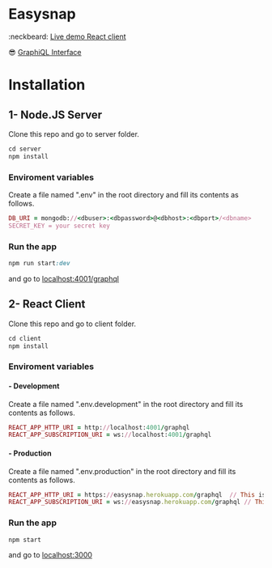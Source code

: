 # Easysnap
:neckbeard:   [Live demo React client](http://graphql-movieapp.surge.sh/)

:sunglasses:  [GraphiQL Interface](http://54.86.4.87:5000/graphql)

# Installation


## 1- Node.JS Server

Clone this repo and go to server folder.

```ruby
cd server
npm install
```

### Enviroment variables
Create a file named ".env" in the root directory and fill its contents as follows.

```ruby
DB_URI = mongodb://<dbuser>:<dbpassword>@<dbhost>:<dbport>/<dbname>
SECRET_KEY = your secret key
```


### Run the app
```ruby
npm run start:dev
```

and go to [localhost:4001/graphql](http://localhost:4001/graphql)



## 2- React Client

Clone this repo and go to client folder.
```ruby
cd client
npm install
```

### Enviroment variables

#### - Development
Create a file named ".env.development" in the root directory and fill its contents as follows.

```ruby
REACT_APP_HTTP_URI = http://localhost:4001/graphql
REACT_APP_SUBSCRIPTION_URI = ws://localhost:4001/graphql
```

#### - Production
Create a file named ".env.production" in the root directory and fill its contents as follows.

```ruby
REACT_APP_HTTP_URI = https://easysnap.herokuapp.com/graphql  // This is an example. Please write your GraphQL HTTP URI.
REACT_APP_SUBSCRIPTION_URI = ws://easysnap.herokuapp.com/graphql // This is an example. Please write your GraphQL WS URI.
```

### Run the app
```ruby
npm start
```

and go to [localhost:3000](http://localhost:3000/)
